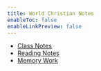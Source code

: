 ```yaml
---
title: World Christian Notes
enableToc: false
enableLinkPreview: false
---
```


- [Class Notes](notes/Spring%202023/World%20Christian/Class%20Notes.md)
- [Reading Notes](notes/Spring%202023/World%20Christian/Reading%20Notes.md)
- [Memory Work](notes/Spring%202023/World%20Christian/Memory%20Work.md)